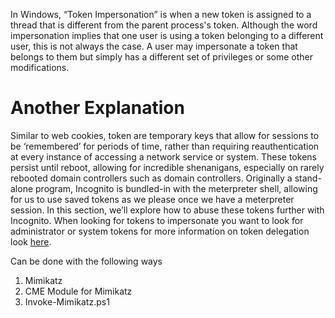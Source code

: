 In Windows, “Token Impersonation” is when a new token is assigned to a thread that is different from the parent process's token. Although the word impersonation implies that one user is using a token belonging to a different user, this is not always the case. A user may impersonate a token that belongs to them but simply has a different set of privileges or some other modifications.


# Another Explanation
Similar to web cookies, token are temporary keys that allow for sessions to be ‘remembered’ for periods of time, rather than requiring reauthentication at every instance of accessing a network service or system. These tokens persist until reboot, allowing for incredible shenanigans, especially on rarely rebooted domain controllers such as domain controllers. Originally a stand-alone program, Incognito is bundled-in with the meterpreter shell, allowing for us to use saved tokens as we please once we have a meterpreter session. In this section, we’ll explore how to abuse these tokens further with Incognito. When looking for tokens to impersonate you want to look for administrator or system tokens for more information on token delegation look [here](https://www.exploit-db.com/papers/42556).


Can be done with the following ways

1. Mimikatz
2. CME Module for Mimikatz
3. Invoke-Mimikatz.ps1

